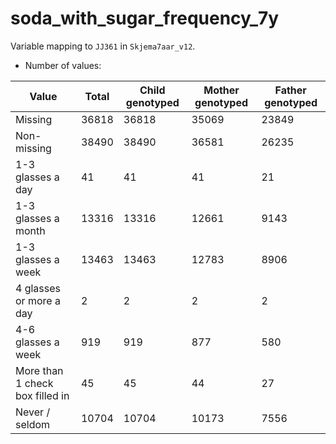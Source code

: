 # soda_with_sugar_frequency_7y
Variable mapping to `JJ361` in `Skjema7aar_v12`.
- Number of values:

| Value | Total | Child genotyped | Mother genotyped | Father genotyped |
| ----- | ----- | --------------- | ---------------- | ---------------- |
| Missing | 36818 | 36818 | 35069 | 23849 |
| Non-missing | 38490 | 38490 | 36581 | 26235 |
| 1-3 glasses a day | 41 | 41 | 41 |21 |
| 1-3 glasses a month | 13316 | 13316 | 12661 |9143 |
| 1-3 glasses a week | 13463 | 13463 | 12783 |8906 |
| 4 glasses or more a day | 2 | 2 | 2 |2 |
| 4-6 glasses a week | 919 | 919 | 877 |580 |
| More than 1 check box filled in | 45 | 45 | 44 |27 |
| Never / seldom | 10704 | 10704 | 10173 |7556 |



